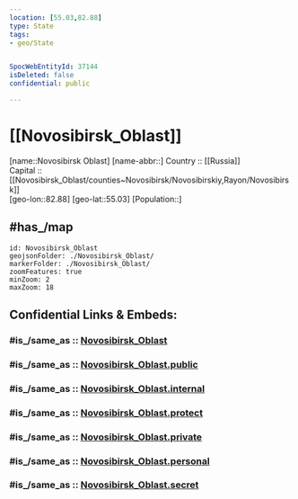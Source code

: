 ```yaml
---
location: [55.03,82.88] 
type: State
tags:
- geo/State


SpocWebEntityId: 37144
isDeleted: false
confidential: public

---
```


# [[Novosibirsk_Oblast]] 

[name::Novosibirsk Oblast] 
[name-abbr::] 
Country :: [[Russia]]  
Capital :: [[Novosibirsk_Oblast/counties~Novosibirsk/Novosibirskiy,Rayon/Novosibirsk]]  
[geo-lon::82.88] 
[geo-lat::55.03] 
[Population::] 

## #has_/map 

```leaflet
id: Novosibirsk_Oblast
geojsonFolder: ./Novosibirsk_Oblast/
markerFolder: ./Novosibirsk_Oblast/
zoomFeatures: true 
minZoom: 2 
maxZoom: 18
```


## Confidential Links & Embeds: 

### #is_/same_as :: [Novosibirsk_Oblast](/_Standards/Earth/Continent/Asia/Asia~North/Asia~Siberia/Novosibirsk_Oblast.md) 

### #is_/same_as :: [Novosibirsk_Oblast.public](/_public/Earth/Continent/Asia/Asia~North/Asia~Siberia/Novosibirsk_Oblast.public.md) 

### #is_/same_as :: [Novosibirsk_Oblast.internal](/_internal/Earth/Continent/Asia/Asia~North/Asia~Siberia/Novosibirsk_Oblast.internal.md) 

### #is_/same_as :: [Novosibirsk_Oblast.protect](/_protect/Earth/Continent/Asia/Asia~North/Asia~Siberia/Novosibirsk_Oblast.protect.md) 

### #is_/same_as :: [Novosibirsk_Oblast.private](/_private/Earth/Continent/Asia/Asia~North/Asia~Siberia/Novosibirsk_Oblast.private.md) 

### #is_/same_as :: [Novosibirsk_Oblast.personal](/_personal/Earth/Continent/Asia/Asia~North/Asia~Siberia/Novosibirsk_Oblast.personal.md) 

### #is_/same_as :: [Novosibirsk_Oblast.secret](/_secret/Earth/Continent/Asia/Asia~North/Asia~Siberia/Novosibirsk_Oblast.secret.md)

